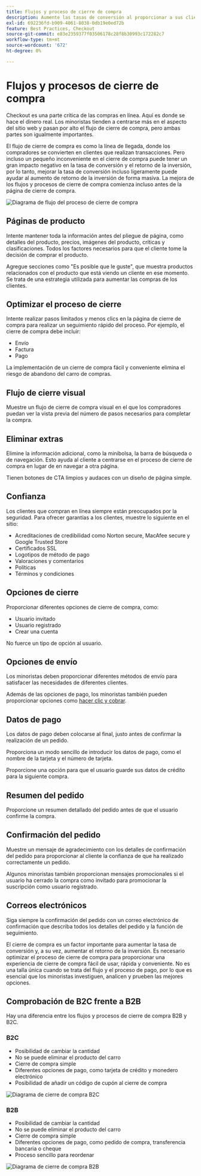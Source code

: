 ```yaml
---
title: Flujos y proceso de cierre de compra
description: Aumente las tasas de conversión al proporcionar a sus clientes una experiencia de cierre de compra sin problemas.
exl-id: 692236fd-b909-4061-8038-0db19e0ed72b
feature: Best Practices, Checkout
source-git-commit: e83e2359377f03506178c28f8b30993c172282c7
workflow-type: tm+mt
source-wordcount: '672'
ht-degree: 0%

---
```


# Flujos y procesos de cierre de compra

Checkout es una parte crítica de las compras en línea. Aquí es donde se hace el dinero real. Los minoristas tienden a centrarse más en el aspecto del sitio web y pasan por alto el flujo de cierre de compra, pero ambas partes son igualmente importantes.

El flujo de cierre de compra es como la línea de llegada, donde los compradores se convierten en clientes que realizan transacciones. Pero incluso un pequeño inconveniente en el cierre de compra puede tener un gran impacto negativo en la tasa de conversión y el retorno de la inversión, por lo tanto, mejorar la tasa de conversión incluso ligeramente puede ayudar al aumento de retorno de la inversión de forma masiva. La mejora de los flujos y procesos de cierre de compra comienza incluso antes de la página de cierre de compra.

![Diagrama de flujo del proceso de cierre de compra](../../assets/playbooks/checkout-diagram.png)

## Páginas de producto

Intente mantener toda la información antes del pliegue de página, como detalles del producto, precios, imágenes del producto, críticas y clasificaciones. Todos los factores necesarios para que el cliente tome la decisión de comprar el producto.

Agregue secciones como &quot;Es posible que le guste&quot;, que muestra productos relacionados con el producto que está viendo un cliente en ese momento. Se trata de una estrategia utilizada para aumentar las compras de los clientes.

## Optimizar el proceso de cierre

Intente realizar pasos limitados y menos clics en la página de cierre de compra para realizar un seguimiento rápido del proceso. Por ejemplo, el cierre de compra debe incluir:

- Envío
- Factura
- Pago

La implementación de un cierre de compra fácil y conveniente elimina el riesgo de abandono del carro de compras.

## Flujo de cierre visual

Muestre un flujo de cierre de compra visual en el que los compradores puedan ver la vista previa del número de pasos necesarios para completar la compra.

## Eliminar extras

Elimine la información adicional, como la minibolsa, la barra de búsqueda o de navegación. Esto ayuda al cliente a centrarse en el proceso de cierre de compra en lugar de en navegar a otra página.

Tienen botones de CTA limpios y audaces con un diseño de página simple.

## Confianza

Los clientes que compran en línea siempre están preocupados por la seguridad. Para ofrecer garantías a los clientes, muestre lo siguiente en el sitio:

- Acreditaciones de credibilidad como Norton secure, MacAfee secure y Google Trusted Store
- Certificados SSL
- Logotipos de método de pago
- Valoraciones y comentarios
- Políticas
- Términos y condiciones

## Opciones de cierre

Proporcionar diferentes opciones de cierre de compra, como:

- Usuario invitado
- Usuario registrado
- Crear una cuenta

No fuerce un tipo de opción al usuario.

## Opciones de envío

Los minoristas deben proporcionar diferentes métodos de envío para satisfacer las necesidades de diferentes clientes.

Además de las opciones de pago, los minoristas también pueden proporcionar opciones como [hacer clic y cobrar](click-collect.md).

## Datos de pago

Los datos de pago deben colocarse al final, justo antes de confirmar la realización de un pedido.

Proporciona un modo sencillo de introducir los datos de pago, como el nombre de la tarjeta y el número de tarjeta.

Proporcione una opción para que el usuario guarde sus datos de crédito para la siguiente compra.

## Resumen del pedido

Proporcione un resumen detallado del pedido antes de que el usuario confirme la compra.

## Confirmación del pedido

Muestre un mensaje de agradecimiento con los detalles de confirmación del pedido para proporcionar al cliente la confianza de que ha realizado correctamente un pedido.

Algunos minoristas también proporcionan mensajes promocionales si el usuario ha cerrado la compra como invitado para promocionar la suscripción como usuario registrado.

## Correos electrónicos

Siga siempre la confirmación del pedido con un correo electrónico de confirmación que describa todos los detalles del pedido y la función de seguimiento.

El cierre de compra es un factor importante para aumentar la tasa de conversión y, a su vez, aumentar el retorno de la inversión. Es necesario optimizar el proceso de cierre de compra para proporcionar una experiencia de cierre de compra fácil de usar, rápida y conveniente. No es una talla única cuando se trata del flujo y el proceso de pago, por lo que es esencial que los minoristas investiguen, analicen y prueben las mejores opciones.

## Comprobación de B2C frente a B2B

Hay una diferencia entre los flujos y procesos de cierre de compra B2B y B2C.

### B2C

- Posibilidad de cambiar la cantidad
- No se puede eliminar el producto del carro
- Cierre de compra simple
- Diferentes opciones de pago, como tarjeta de crédito y monedero electrónico
- Posibilidad de añadir un código de cupón al cierre de compra

![Diagrama de cierre de compra B2C](../../assets/playbooks/checkout-b2c.png)

### B2B

- Posibilidad de cambiar la cantidad
- No se puede eliminar el producto del carro
- Cierre de compra simple
- Diferentes opciones de pago, como pedido de compra, transferencia bancaria o cheque
- Proceso sencillo para reordenar

![Diagrama de cierre de compra B2B](../../assets/playbooks/checkout-b2b.png)
